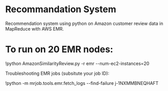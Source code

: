 # Recommandation System
Recommendation system using python on Amazon customer review data in MapReduce with AWS EMR.
# To run on 20 EMR nodes:
!python AmazonSimilarityReview.py -r emr --num-ec2-instances=20 

Troubleshooting EMR jobs (subsitute your job ID):

!python -m mrjob.tools.emr.fetch_logs --find-failure j-1NXMMBNEQHAFT

